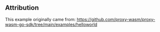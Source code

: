 ## Attribution

This example originally came from:
https://github.com/proxy-wasm/proxy-wasm-go-sdk/tree/main/examples/helloworld
